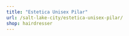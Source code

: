 ```yaml
---
title: "Estetica Unisex Pilar"
url: /salt-lake-city/estetica-unisex-pilar/
shop: hairdresser
---
```

